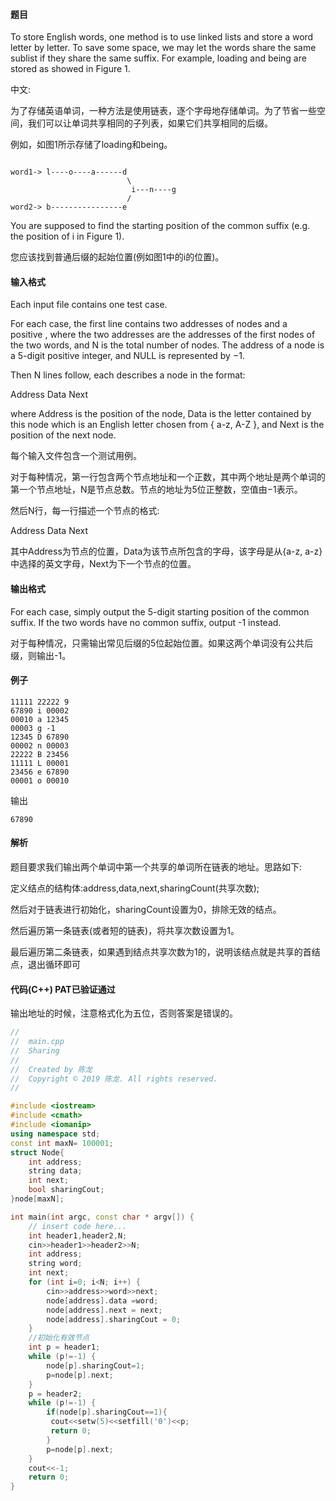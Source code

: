 #### 题目


To store English words, one method is to use linked lists and store a word letter by letter. 
To save some space, we may let the words share the same sublist if they share the same suffix. 
For example, loading and being are stored as showed in Figure 1.

中文:

为了存储英语单词，一种方法是使用链表，逐个字母地存储单词。为了节省一些空间，我们可以让单词共享相同的子列表，如果它们共享相同的后缀。

例如，如图1所示存储了loading和being。

```text

word1-> l----o----a------d
                          \
                           i---n----g
                          /
word2-> b----------------e

```

You are supposed to find the starting position of the common suffix (e.g. the position of i in Figure 1).

您应该找到普通后缀的起始位置(例如图1中的i的位置)。

#### 输入格式

Each input file contains one test case.

For each case, the first line contains two addresses of nodes and a positive , 
where the two addresses are the addresses of the first nodes of the two words, and N is the total number of nodes.
The address of a node is a 5-digit positive integer, and NULL is represented by −1.

Then N lines follow, each describes a node in the format:

Address Data Next 

where Address is the position of the node, Data is the letter contained by this node which is an English letter chosen from { a-z, A-Z }, and Next is the position of the next node.

每个输入文件包含一个测试用例。

对于每种情况，第一行包含两个节点地址和一个正数，其中两个地址是两个单词的第一个节点地址，N是节点总数。节点的地址为5位正整数，空值由−1表示。

然后N行，每一行描述一个节点的格式:

Address Data Next 

其中Address为节点的位置，Data为该节点所包含的字母，该字母是从{a-z, a-z}中选择的英文字母，Next为下一个节点的位置。

#### 输出格式

For each case, simply output the 5-digit starting position of the common suffix. If the two words have no common suffix, output -1 instead.

对于每种情况，只需输出常见后缀的5位起始位置。如果这两个单词没有公共后缀，则输出-1。

#### 例子

```text
11111 22222 9
67890 i 00002
00010 a 12345
00003 g -1
12345 D 67890
00002 n 00003
22222 B 23456
11111 L 00001
23456 e 67890
00001 o 00010

```

输出

```text
67890
```

#### 解析

题目要求我们输出两个单词中第一个共享的单词所在链表的地址。思路如下:

定义结点的结构体:address,data,next,sharingCount(共享次数);

然后对于链表进行初始化，sharingCount设置为0，排除无效的结点。

然后遍历第一条链表(或者短的链表)，将共享次数设置为1。

最后遍历第二条链表，如果遇到结点共享次数为1的，说明该结点就是共享的首结点，退出循环即可

#### 代码(C++) PAT已验证通过

输出地址的时候，注意格式化为五位，否则答案是错误的。

```c++
//
//  main.cpp
//  Sharing
//
//  Created by 陈龙
//  Copyright © 2019 陈龙. All rights reserved.
//

#include <iostream>
#include <cmath>
#include <iomanip>
using namespace std;
const int maxN= 100001;
struct Node{
    int address;
    string data;
    int next;
    bool sharingCout;
}node[maxN];

int main(int argc, const char * argv[]) {
    // insert code here...
    int header1,header2,N;
    cin>>header1>>header2>>N;
    int address;
    string word;
    int next;
    for (int i=0; i<N; i++) {
        cin>>address>>word>>next;
        node[address].data =word;
        node[address].next = next;
        node[address].sharingCout = 0;
    }
    //初始化有效节点
    int p = header1;
    while (p!=-1) {
        node[p].sharingCout=1;
        p=node[p].next;
    }
    p = header2;
    while (p!=-1) {
        if(node[p].sharingCout==1){
         cout<<setw(5)<<setfill('0')<<p;
         return 0;
        }
        p=node[p].next;
    }
    cout<<-1;
    return 0;
}

```
